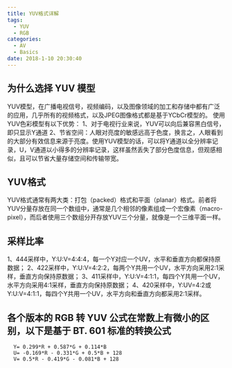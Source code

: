```yaml
---
title: YUV格式详解
tags:
  - YUV
  - RGB
categories:
  - AV
  - Basics
date: 2018-1-10 20:30:40
---
```


## 为什么选择 YUV 模型
YUV模型，在广播电视信号，视频编码，以及图像领域的加工和存储中都有广泛的应用，几乎所有的视频格式，以及JPEG图像格式都是基于YCbCr模型的。
使用YUV色彩模型有以下优势：
1、对于电视行业来说，YUV可以向后兼容黑白信号，即只显示Y通道
2、节省空间：人眼对亮度的敏感远高于色度，换言之，人眼看到的大部分有效信息来源于亮度。使用YUV模型的话，可以将Y通道以全分辨率记录，U，V通道以小得多的分辨率记录，这样虽然丢失了部分色度信息，但观感相似，且可以节省大量存储空间和传输带宽。

## YUV格式
YUV格式通常有两大类：打包（packed）格式和平面（planar）格式。前者将YUV分量存放在同一个数组中，通常是几个相邻的像素组成一个宏像素（macro-pixel），而后者使用三个数组分开存放YUV三个分量，就像是一个三维平面一样。

## 采样比率
1、444采样中，Y:U:V=4:4:4，每一个Y对应一个UV，水平和垂直方向都保持原数据；
2、422采样中，Y:U:V=4:2:2，每两个Y共用一个UV，水平方向采用2:1采样，垂直方向保持原数据；
3、411采样中，Y:U:V=4:1:1，每四个Y共用一个UV，水平方向采用4:1采样，垂直方向保持原数据；
4、420采样中，Y:UV=4:2或Y:U:V=4:1:1，每四个Y共用一个UV，水平方向和垂直方向都采用2:1采样。

## 各个版本的 RGB 转 YUV 公式在常数上有微小的区别，以下是基于 BT. 601 标准的转换公式
```
  Y= 0.299*R + 0.587*G + 0.114*B
  U= -0.169*R - 0.331*G + 0.5*B + 128
  V= 0.5*R - 0.419*G - 0.081*B + 128
```


